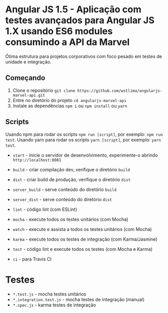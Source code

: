 # Angular JS 1.5 - Aplicação com testes avançados para Angular JS 1.X usando ES6 modules consumindo a API da Marvel

Ótima estrutura para projetos corporativos com foco pesado em testes de unidade e integração.

## Começando

1. Clone o repositório `git clone https://github.com/wstlima/angularjs-marvel-api.git`
2. Entre no diretório do projeto `cd angularjs-marvel-api`
3. Instale as dependências `npm i` ou `npm install` ou `yarn`

## Scripts

Usando npm para rodar os scripts `npm run [script]`, por exemplo: `npm run test`.
Usando yarn para rodar os scripts `yarn [script]`, por exemplo: `yarn test`.

* `start` - inicie o servidor de desenvolvimento, experimente-o abrindo `http://localhost:8081`

* `build` - criar compilação dev, verifique o diretório `build`
* `dist` - criar build de produção, verifique o diretório `dist`

* `server_build` - serve conteúdo do diretório `build`
* `server_dist` - serve conteúdo do diretório `dist`

* `lint` - código lint (com ESLint)
* `mocha` - execute todos os testes unitários (com Mocha)
* `watch` - execute e assista a todos os testes unitários (com Mocha)
* `karma` - execute todos os testes de integração (com Karma/Jasmine)
* `test` - código lint e execute todos os testes (com Mocha e Karma)

* `ci` - para Travis CI

# Testes

* `*.test.js` - mocha testes unitários
* `*.integration.test.js` - mocha testes de integração (manual)
* `*.spec.js` - karma testes de integração 

